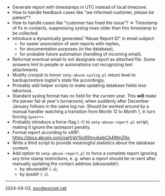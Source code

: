 - Generate report with timestamps in UTC instead of local timezone.
- How to handle feedback cases like "we informed customer, please be patient"?
- How to handle cases like "customer has fixed the issue"? => Timestamp of fix in contacts, suppressing syslog rows older than this timestamp to be collected.
- Introduce a dynamically generated "Abuse Report ID" in email subject:
   - for easier association of sent reports with replies,
   - for documentation purposes (in the database),
   - for probable future automation (handling of incoming email).
- Reformat eventual email to not designate report as attached file. Some answers hint to people or automatisms not recognizing text attachments.
- Modify cronjob to honor `smtp-abuse-syslog.pl` return level to backup/restore logtail's state file accordingly.
- Probably add helper scripts to make updating database fields less laborious.
- Standard syslog format has no field for the current year. This **will** make the parser fail at year's turnaround, when suddenly after December January follows in the same log run. Should be worked around by a manual handler watching a transition from Month 12 to Month 1, in turn forcing `$year++`.
- Probably introduce a force-flag (`-f`) to `smtp-abuse-report.pl` script, making it ignore the lastreport penalty.
- Format report according to xARF: https://docs.abusix.com/xarf/gV1jjx9ShyubpbCA4WmZKo
- Write a third script to provide meaningful statistics about the database content.
- Add option to `smtp-abuse-report.pl` to force a complete report ignoring any time stamp restrictions, e. g. when a report should be re-sent after manually updating the contact address (*abuseaddr*):
   - by *abuseaddr* (`-a`),
   - by *ipaddr* (`-i`).

----

2024-04-03, poc@pocnet.net
